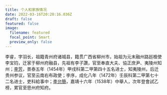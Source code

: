 ```yaml
---
title: 个人和家族情况
date: 2022-03-16T20:20:16.036Z
draft: false
featured: false
image:
  filename: featured
  focal_point: Smart
  preview_only: false
---
```

李睿，字羽长，祖籍青州府诸城县，籍贯广西省柳州市，始祖为元末融州路廵檢使李宝钧，迁家于柳州府融县，先祖有李子讚，官至奉直大夫、協正庶尹、夷陵州知州；[李芳](https://zh.wikipedia.org/wiki/%E6%9D%8E%E8%8A%B3_(%E6%99%AF%E6%B3%B0%E9%80%B2%E5%A3%AB))，景泰五年（1454年）甲戌科第二甲第四十五名进士，知夷陵州，后迁贵州参议，官至云南右布政使；李序，成化八年（1472年）壬辰科第二甲第七十二名进士，吏科給事中；[李允簡](https://zh.wikipedia.org/zh-hans/%E6%9D%8E%E5%85%81%E7%B0%A1)，嘉靖十六年（1538年）中舉人，次年登會試乙榜，累官至思州府知府。